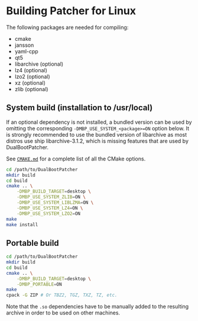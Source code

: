 Building Patcher for Linux
==========================

The following packages are needed for compiling:

- cmake
- jansson
- yaml-cpp
- qt5
- libarchive (optional)
- lz4 (optional)
- lzo2 (optional)
- xz (optional)
- zlib (optional)

System build (installation to /usr/local)
-----------------------------------------

If an optional dependency is not installed, a bundled version can be used by omitting the corresponding `-DMBP_USE_SYSTEM_<package>=ON` option below. It is strongly recommended to use the bundled version of libarchive as most distros use ship libarchive-3.1.2, which is missing features that are used by DualBootPatcher.

See [`CMAKE.md`](CMAKE.md) for a complete list of all the CMake options.

```sh
cd /path/to/DualBootPatcher
mkdir build
cd build
cmake .. \
    -DMBP_BUILD_TARGET=desktop \
    -DMBP_USE_SYSTEM_ZLIB=ON \
    -DMBP_USE_SYSTEM_LIBLZMA=ON \
    -DMBP_USE_SYSTEM_LZ4=ON \
    -DMBP_USE_SYSTEM_LZO2=ON
make
make install
```

Portable build
--------------

```sh
cd /path/to/DualBootPatcher
mkdir build
cd build
cmake .. \
    -DMBP_BUILD_TARGET=desktop \
    -DMBP_PORTABLE=ON
make
cpack -G ZIP # Or TBZ2, TGZ, TXZ, TZ, etc.
```

Note that the `.so` dependencies have to be manually added to the resulting archive in order to be used on other machines.
